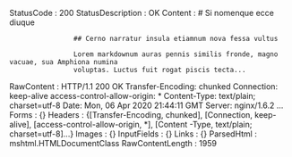 StatusCode        : 200
StatusDescription : OK
Content           : # Si nomenque ecce diuque

                    ## Cerno narratur insula etiamnum nova fessa vultus

                    Lorem markdownum auras pennis similis fronde, magno vacuae, sua Amphiona numina
                    voluptas. Luctus fuit rogat piscis tecta...
RawContent        : HTTP/1.1 200 OK
                    Transfer-Encoding: chunked
                    Connection: keep-alive
                    access-control-allow-origin: *
                    Content-Type: text/plain; charset=utf-8
                    Date: Mon, 06 Apr 2020 21:44:11 GMT
                    Server: nginx/1.6.2
                    ...
Forms             : {}
Headers           : {[Transfer-Encoding, chunked], [Connection, keep-alive], [access-control-allow-origin, *], [Content
                    -Type, text/plain; charset=utf-8]...}
Images            : {}
InputFields       : {}
Links             : {}
ParsedHtml        : mshtml.HTMLDocumentClass
RawContentLength  : 1959

